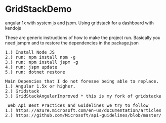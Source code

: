 # GridStackDemo
angular 1x with system js and jspm. Using gridstack for a dashboard with kendojs

These are generic instructions of how to make the project run. Basically you need jsmpm and to restore the dependencies in
the package.json
<pre>
1.) Install Node JS
2.) run: npm install npm -g
3.) run: npm install jspm -g
4.) run: jspm update 
5.) run: dotnet restore
</pre>


<pre>Main Depencies that I do not foresee being able to replace.
1.) Angular 1.5x or higher.
2.) Gridstack
3.) GridStackAngularImproved * this is my fork of gridstackangular. GridstackAngular only provided a subset of what I needed so I "improved" it.
</pre>


<pre> Web Api Best Practices and Guidelines we try to follow
1.) https://azure.microsoft.com/en-us/documentation/articles/best-practices-api-implementation/
2.) https://github.com/Microsoft/api-guidelines/blob/master/Guidelines.md
</pre>
